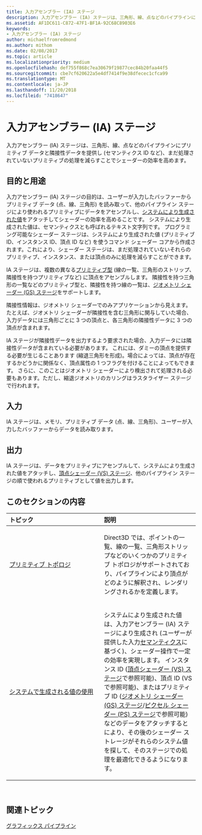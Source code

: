 ```yaml
---
title: 入力アセンブラー (IA) ステージ
description: 入力アセンブラー (IA) ステージは、三角形、線、点などのパイプラインにプリミティブ データと隣接性データを提供し (セマンティクス ID など)、まだ処理されていないプリミティブの処理を減らすことでシェーダーの効率を高めます。
ms.assetid: AF1DC611-C872-47F1-BF1A-92C68C8903E6
keywords:
- 入力アセンブラー (IA) ステージ
author: michaelfromredmond
ms.author: mithom
ms.date: 02/08/2017
ms.topic: article
ms.localizationpriority: medium
ms.openlocfilehash: def755f868c7ea30679f19877cec84b20faa44f5
ms.sourcegitcommit: cbe7cf620622a5e4df7414f9e38dfecec1cfca99
ms.translationtype: MT
ms.contentlocale: ja-JP
ms.lasthandoff: 11/20/2018
ms.locfileid: "7418647"
---
```

# <a name="input-assembler-ia-stage"></a>入力アセンブラー (IA) ステージ


入力アセンブラー (IA) ステージは、三角形、線、点などのパイプラインにプリミティブ データと隣接性データを提供し (セマンティクス ID など)、まだ処理されていないプリミティブの処理を減らすことでシェーダーの効率を高めます。

## <a name="span-idpurpose-and-usesspanspan-idpurpose-and-usesspanspan-idpurpose-and-usesspanpurpose-and-uses"></a><span id="Purpose-and-uses"></span><span id="purpose-and-uses"></span><span id="PURPOSE-AND-USES"></span>目的と用途


入力アセンブラー (IA) ステージの目的は、ユーザーが入力したバッファーからプリミティブ データ (点、線、三角形) を読み取って、他のパイプライン ステージにより使われるプリミティブにデータをアセンブルし、[システムにより生成された値](https://msdn.microsoft.com/library/windows/desktop/bb509647)をアタッチしてシェーダーの効率を高めることです。 システムにより生成された値は、セマンティクスとも呼ばれるテキスト文字列です。 プログラミング可能なシェーダー ステージは、システムにより生成された値 (プリミティブ ID、インスタンス ID、頂点 ID など) を使うコマンド シェーダー コアから作成されます。これにより、シェーダー ステージは、まだ処理されていないそれらのプリミティブ、インスタンス、または頂点のみに処理を減らすことができます。

IA ステージは、複数の異なる[プリミティブ型](primitive-topologies.md) (線の一覧、三角形のストリップ、隣接性を持つプリミティブなど) に頂点をアセンブルします。 隣接性を持つ三角形の一覧などのプリミティブ型と、隣接性を持つ線の一覧は、[ジオメトリ シェーダー (GS) ステージ](geometry-shader-stage--gs-.md)をサポートします。

隣接性情報は、ジオメトリ シェーダーでのみアプリケーションから見えます。 たとえば、ジオメトリ シェーダーが隣接性を含む三角形に関与していた場合、入力データには三角形ごとに 3 つの頂点と、各三角形の隣接性データに 3 つの頂点が含まれます。

IA ステージが隣接性データを出力するよう要求された場合、入力データには隣接性データが含まれている必要があります。 これには、ダミーの頂点を提供する必要が生じることあります (縮退三角形を形成)。場合によっては、頂点が存在するかどうかに関係なく、頂点属性の 1 つフラグを付けることによってもできます。 さらに、このことはジオメトリ シェーダーにより検出されて処理される必要もあります。ただし、縮退ジオメトリのカリングはラスタライザー ステージで行われます。

## <a name="span-idinputspanspan-idinputspanspan-idinputspaninput"></a><span id="Input"></span><span id="input"></span><span id="INPUT"></span>入力


IA ステージは、メモリ、プリミティブ データ (点、線、三角形)、ユーザーが入力したバッファーからデータを読み取ります。

## <a name="span-idoutputspanspan-idoutputspanspan-idoutputspanoutput"></a><span id="Output"></span><span id="output"></span><span id="OUTPUT"></span>出力


IA ステージは、データをプリミティブにアセンブルして、システムにより生成された値をアタッチし、[頂点シェーダー (VS) ステージ](vertex-shader-stage--vs-.md)、他のパイプライン ステージの順で使われるプリミティブとして値を出力します。

## <a name="span-idin-this-sectionspanin-this-section"></a><span id="in-this-section"></span>このセクションの内容


<table>
<colgroup>
<col width="50%" />
<col width="50%" />
</colgroup>
<thead>
<tr class="header">
<th align="left">トピック</th>
<th align="left">説明</th>
</tr>
</thead>
<tbody>
<tr class="odd">
<td align="left"><p><a href="primitive-topologies.md">プリミティブ トポロジ</a></p></td>
<td align="left"><p>Direct3D では、ポイントの一覧、線の一覧、三角形ストリップなどのいくつかのプリミティブ トポロジがサポートされており、パイプラインにより頂点がどのように解釈され、レンダリングされるかを定義します。</p></td>
</tr>
<tr class="even">
<td align="left"><p><a href="using-system-generated-values.md">システムで生成される値の使用</a></p></td>
<td align="left"><p>システムにより生成された値は、入力アセンブラー (IA) ステージにより生成され (ユーザーが提供した入力<a href="https://msdn.microsoft.com/library/windows/desktop/bb509647">セマンティクス</a>に基づく)、シェーダー操作で一定の効率を実現します。 インスタンス ID (<a href="vertex-shader-stage--vs-.md">頂点シェーダー (VS) ステージ</a>で参照可能)、頂点 ID (VS で参照可能)、またはプリミティブ ID (<a href="geometry-shader-stage--gs-.md">ジオメトリ シェーダー (GS) ステージ</a>/<a href="pixel-shader-stage--ps-.md">ピクセル シェーダー (PS) ステージ</a>で参照可能) などのデータをアタッチするとにより、その後のシェーダー ストレージがそれらのシステム値を探して、そのステージでの処理を最適化できるようになります。</p></td>
</tr>
</tbody>
</table>

 

## <a name="span-idrelated-topicsspanrelated-topics"></a><span id="related-topics"></span>関連トピック


[グラフィックス パイプライン](graphics-pipeline.md)

 

 




